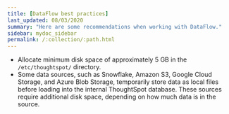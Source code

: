 ```yaml
---
title: [DataFlow best practices]
last_updated: 08/03/2020
summary: "Here are some recommendations when working with DataFlow."
sidebar: mydoc_sidebar
permalink: /:collection/:path.html
---
```


- Allocate minimum disk space of approximately 5 GB in the <code>/etc/thoughtspot/</code> directory.
- Some data sources, such as Snowflake, Amazon S3, Google Cloud Storage, and Azure Blob Storage, temporarily store data as local files before loading into the internal ThoughtSpot database. These sources require additional disk space, depending on how much data is in the source.

